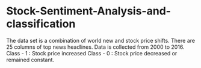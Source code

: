 # Stock-Sentiment-Analysis-and-classification
The data set is a combination of world new and stock price shifts. There are 25 columns of top news headlines. Data is collected from 2000 to 2016. Class - 1 : Stock price increased Class - 0 : Stock price decreased or remained constant.
